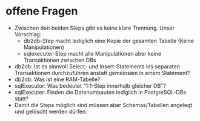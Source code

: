 # offene Fragen

 - Zwischen den beiden Steps gibt es keine klare Trennung. Unser Vorschlag:
	 - db2db-Step macht lediglich eine Kopie der gesamten Tabelle (Keine Manipulationen)
	 - sqlexecuter-Step macht alle Manipulationen aber keine Transaktionen zwischen DBs
 - db2db: Ist es sinnvoll  Select- und Insert-Statements ins separaten Transaktionen durchzuführen anstatt gemeinsam in einem Statement?
 - db2db: Was ist eine RAM-Tabelle?
 - sqlExecutor: Was bedeutet "1:1-Step innerhalb gleicher DB"?
 - sqlExecuter: Finden die Datenumbauten lediglich in PostgreSQL-DBs statt?
 - Damit die Steps möglich sind müssen aber Schemas/Tabellen angelegt und gelöscht werden dürfen.


